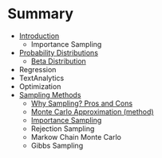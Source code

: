 # Summary

* [Introduction](README.md)
   * Importance Sampling
* [Probability Distributions](ProbabilityDistributions/ProbabilityDistributions.md)
   * [Beta Distribution](ProbabilityDistributions/BetaDistribution.md)
* Regression
* TextAnalytics
* Optimization
* [Sampling Methods](SamplingMethods/SamplingMethods.md)
   * [Why Sampling? Pros and Cons](SamplingMethods/WhySampling.md)
   * [Monte Carlo Approximation (method)](SamplingMethods/monte_carlo_method.md)
   * [Importance Sampling](SamplingMethods/ImportanceSampling.md)
   * Rejection Sampling
   * Markow Chain Monte Carlo
   * Gibbs Sampling

